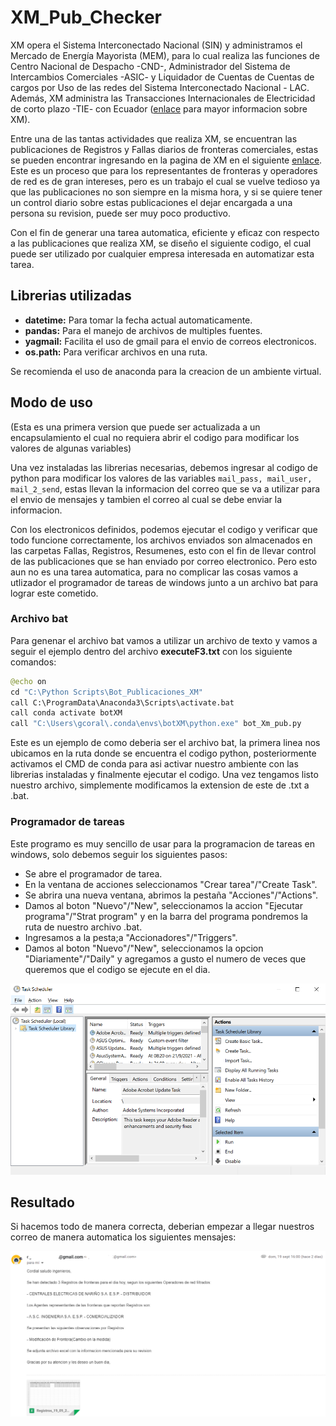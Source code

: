 # XM_Pub_Checker
 
XM opera el Sistema Interconectado Nacional (SIN) y administramos el Mercado de Energía Mayorista (MEM), para lo cual realiza las funciones de Centro Nacional de Despacho -CND-, Administrador del Sistema de Intercambios Comerciales -ASIC- y Liquidador de Cuentas de Cuentas de cargos por Uso de las redes del Sistema Interconectado Nacional - LAC. Además, XM administra las Transacciones Internacionales de Electricidad de corto plazo -TIE- con Ecuador ([enlace](https://www.xm.com.co/corporativo/Paginas/Nuestra-empresa/que-hacemos.aspx) para mayor informacion sobre XM).

Entre una de las tantas actividades que realiza XM, se encuentran las publicaciones de Registros y Fallas diarios de fronteras comerciales, estas se pueden encontrar ingresando en la pagina de XM en el siguiente [enlace](https://www.xm.com.co/Paginas/Mercado-de-energia/fronteras-comerciales-en-proceso-de-registro.aspx). Este es un proceso que para los representantes de fronteras y operadores de red es de gran intereses, pero es un trabajo el cual se vuelve tedioso ya que las publicaciones no son siempre en la misma hora, y si se quiere tener un control diario sobre estas publicaciones el dejar encargada a una persona su revision, puede ser muy poco productivo.

Con el fin de generar una tarea automatica, eficiente y eficaz con respecto a las publicaciones que realiza XM, se diseño el siguiente codigo, el cual puede ser utilizado por cualquier empresa interesada en automatizar esta tarea.

## Librerias utilizadas

- **datetime:** Para tomar la fecha actual automaticamente.
- **pandas:** Para el manejo de archivos de multiples fuentes.
- **yagmail:** Facilita el uso de gmail para el envio de correos electronicos.
- **os.path:** Para verificar archivos en una ruta.

Se recomienda el uso de anaconda para la creacion de un ambiente virtual.

## Modo de uso

(Esta es una primera version que puede ser actualizada a un encapsulamiento el cual no requiera abrir el codigo para modificar los valores de algunas variables)

Una vez instaladas las librerias necesarias, debemos ingresar al codigo de python para modificar los valores de las variables ```mail_pass, mail_user, mail_2_send```, estas llevan la informacion del correo que se va a utilizar para el envio de mensajes y tambien el correo al cual se debe enviar la informacion.

Con los electronicos definidos, podemos ejecutar el codigo y verificar que todo funcione correctamente, los archivos enviados son almacenados en las carpetas Fallas, Registros, Resumenes, esto con el fin de llevar control de las publicaciones que se han enviado por correo electronico. Pero esto aun no es una tarea automatica, para no complicar las cosas
vamos a utlizador el programador de tareas de windows junto a un archivo bat para lograr este cometido.

### Archivo bat

Para genenar el archivo bat vamos a utilizar un archivo de texto y vamos a seguir el ejemplo dentro del archivo **executeF3.txt** con los siguiente comandos:
 
```Python
@echo on
cd "C:\Python Scripts\Bot_Publicaciones_XM"
call C:\ProgramData\Anaconda3\Scripts\activate.bat
call conda activate botXM
call "C:\Users\gcoral\.conda\envs\botXM\python.exe" bot_Xm_pub.py
```

Este es un ejemplo de como deberia ser el archivo bat, la primera linea nos ubicamos en la ruta donde se encuentra el codigo python, posteriormente activamos el CMD de conda para asi activar nuestro ambiente con las librerias instaladas y finalmente ejecutar el codigo. Una vez tengamos listo nuestro archivo, simplemente modificamos la extension de este de .txt a .bat.

### Programador de tareas

Este programo es muy sencillo de usar para la programacion de tareas en windows, solo debemos seguir los siguientes pasos:

- Se abre el programador de tarea.
- En la ventana de acciones seleccionamos "Crear tarea"/"Create Task".
- Se abrira una nueva ventana, abrimos la pestaña "Acciones"/"Actions".
- Damos al boton "Nuevo"/"New", seleccionamos la accion "Ejecutar programa"/"Strat program" y en la barra del programa pondremos la ruta de nuestro archivo .bat.
- Ingresamos a la pesta;a "Accionadores"/"Triggers".
- Damos al boton "Nuevo"/"New", seleccionamos la opcion "Diariamente"/"Daily" y agregamos a gusto el numero de veces que queremos que el codigo se ejecute en el dia.

![alt-text](https://github.com/gabrielcoralc/XM_Pub_Checker/blob/main/Task_scheduler.PNG)

## Resultado

Si hacemos todo de manera correcta, deberian empezar a llegar nuestros correo de manera automatica los siguientes mensajes:

![alt-text](https://github.com/gabrielcoralc/XM_Pub_Checker/blob/main/mail_example.PNG)
